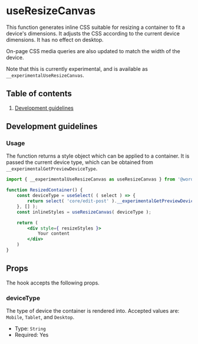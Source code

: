 # useResizeCanvas

This function generates inline CSS suitable for resizing a container to fit a device's dimensions. It adjusts the CSS according to the current device dimensions. It has no effect on desktop.

On-page CSS media queries are also updated to match the width of the device.

Note that this is currently experimental, and is available as `__experimentalUseResizeCanvas`.

## Table of contents

1. [Development guidelines](#development-guidelines)

## Development guidelines

### Usage

The function returns a style object which can be applied to a container. It is passed the current device type, which can be obtained from `__experimentalGetPreviewDeviceType`.

```jsx
import { __experimentalUseResizeCanvas as useResizeCanvas } from '@wordpress/block-editor';

function ResizedContainer() {
	const deviceType = useSelect( ( select ) => {
		return select( 'core/edit-post' ).__experimentalGetPreviewDeviceType();
	}, [] );
	const inlineStyles = useResizeCanvas( deviceType );

	return (
		<div style={ resizeStyles }>
			Your content
		</div>
	)
}
```

## Props

The hook accepts the following props.

### deviceType

The type of device the container is rendered into. Accepted values are: `Mobile`, `Tablet`, and `Desktop`.

-   Type: `String`
-   Required: Yes
